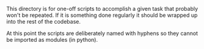 This directory is for one-off scripts to accomplish a given task that
probably won't be repeated. If it is something done regularly it
should be wrapped up into the rest of the codebase.

At this point the scripts are deliberately named with hyphens so they
cannot be imported as modules (in python).
